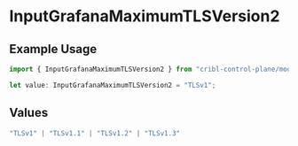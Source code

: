 # InputGrafanaMaximumTLSVersion2

## Example Usage

```typescript
import { InputGrafanaMaximumTLSVersion2 } from "cribl-control-plane/models/operations";

let value: InputGrafanaMaximumTLSVersion2 = "TLSv1";
```

## Values

```typescript
"TLSv1" | "TLSv1.1" | "TLSv1.2" | "TLSv1.3"
```